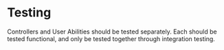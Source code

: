 # Testing

Controllers and User Abilities should be tested separately. Each should be tested functional, and only be tested together through integration testing.